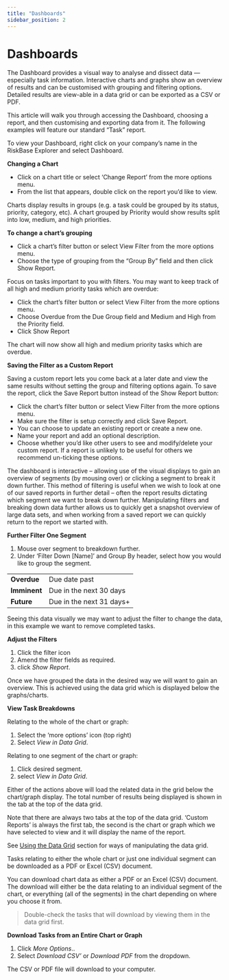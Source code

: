 ```yaml
---
title: "Dashboards"
sidebar_position: 2
---
```

# Dashboards

The Dashboard provides a visual way to analyse and dissect data — especially task information. Interactive charts and graphs show an overview of results and can be customised with grouping and filtering options. Detailed results are view-able in a data grid or can be exported as a CSV or PDF.

This article will walk you through accessing the Dashboard, choosing a report, and then customising and exporting data from it. The following examples will feature our standard “Task” report.

To view your Dashboard, right click on your company’s name in the RiskBase Explorer and select Dashboard.

**Changing a Chart**

* Click on a chart title or select ‘Change Report’ from the more options menu.
* From the list that appears, double click on the report you’d like to view.

Charts display results in groups (e.g. a task could be grouped by its status, priority, category, etc). A chart grouped by Priority would show results split into low, medium, and high priorities.

**To change a chart’s grouping**

* Click a chart’s filter button or select View Filter from the more options menu.
* Choose the type of grouping from the “Group By” field and then click Show Report.

Focus on tasks important to you with filters. You may want to keep track of all high and medium priority tasks which are overdue:

* Click the chart’s filter button or select View Filter from the more options menu.
* Choose Overdue from the Due Group field and Medium and High from the Priority field.
* Click Show Report

The chart will now show all high and medium priority tasks which are overdue.

**Saving the Filter as a Custom Report**

Saving a custom report lets you come back at a later date and view the same results without setting the group and filtering options again. To save the report, click the Save Report button instead of the Show Report button:

* Click the chart’s filter button or select View Filter from the more options menu.
* Make sure the filter is setup correctly and click Save Report.
* You can choose to update an existing report or create a new one.
* Name your report and add an optional description.
* Choose whether you’d like other users to see and modify/delete your custom report. If a report is unlikely to be useful for others we recommend un-ticking these options.

The dashboard is interactive – allowing use of the visual displays to gain an overview of segments (by mousing over) or clicking a segment to break it down further. This method of filtering is useful when we wish to look at one of our saved reports in further detail – often the report results dictating which segment we want to break down further. Manipulating filters and breaking down data further allows us to quickly get a snapshot overview of large data sets, and when working from a saved report we can quickly return to the report we started with.

**Further Filter One Segment**

1. Mouse over segment to breakdown further.
1. Under ‘Filter Down [Name]’ and Group By header, select how you would like to group the segment.

| | |
| --- | ------ |
| **Overdue** | Due date past |
| **Imminent** | Due in the next 30 days |
| **Future** | Due in the next 31 days+ |

Seeing this data visually we may want to adjust the filter to change the data, in this example we want to remove completed tasks.

**Adjust the Filters**

1. Click the filter icon
1. Amend the filter fields as required.
1. click *Show Report*.

Once we have grouped the data in the desired way we will want to gain an overview. This is achieved using the data grid which is displayed below the graphs/charts.

**View Task Breakdowns**

Relating to the whole of the chart or graph:

1. Select the ‘more options’ icon (top right)
1. Select *View in Data Grid*.

Relating to one segment of the chart or graph:

1. Click desired segment.
1. select *View in Data Grid*.

Either of the actions above will load the related data in the grid below the chart/graph display.  The total number of results being displayed is shown in the tab at the top of the data grid.

Note that there are always two tabs at the top of the data grid. ‘Custom Reports’ is always the first tab, the second is the chart or graph which we have selected to view and it will display the name of the report.

See [Using the Data Grid](a) section for ways of manipulating the data grid.

Tasks relating to either the whole chart or just one individual segment can be downloaded as a PDF or Excel (CSV) document.

You can download chart data as either a PDF or an Excel (CSV) document. The download will either be the data relating to an individual segment of the chart, or everything (all of the segments) in the chart depending on where you choose it from.

> Double-check the tasks that will download by viewing them in the data grid first.

**Download Tasks from an Entire Chart or Graph**

1. Click *More Options*..
1. Select *Download CSV’* or *Download PDF* from the dropdown.

The CSV or PDF file will download to your computer.
